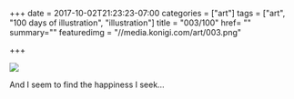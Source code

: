 +++
date = 2017-10-02T21:23:23-07:00
categories = ["art"]
tags = ["art", "100 days of illustration", "illustration"]
title = "003/100"
href= ""
summary=""
featuredimg = "//media.konigi.com/art/003.png"

+++

<img src="//media.konigi.com/art/003.png" />

And I seem to find the happiness I seek…

